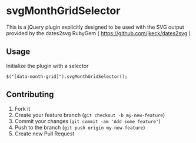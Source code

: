 # svgMonthGridSelector

This is a jQuery plugin explicitly designed to be used with the SVG output provided by the dates2svg RubyGem ( https://github.com/jkeck/dates2svg )

## Usage

Initialize the plugin with a selector

    $("[data-month-grid]").svgMonthGridSelector();

    
## Contributing

1. Fork it
2. Create your feature branch (`git checkout -b my-new-feature`)
3. Commit your changes (`git commit -am 'Add some feature'`)
4. Push to the branch (`git push origin my-new-feature`)
5. Create new Pull Request